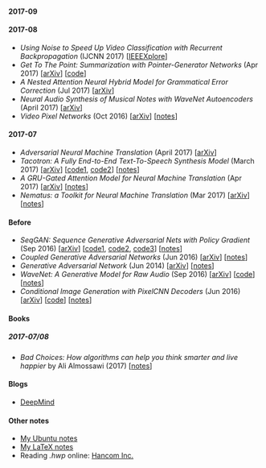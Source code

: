 #### 2017-09

#### 2017-08
* *Using Noise to Speed Up Video Classification with Recurrent Backpropagation* (IJCNN 2017) [[IEEEXplore](http://ieeexplore.ieee.org/stamp/stamp.jsp?arnumber=7965843)]
* *Get To The Point: Summarization with Pointer-Generator Networks* (Apr 2017) [[arXiv](https://arxiv.org/abs/1704.04368)] [[code](https://github.com/abisee/pointer-generator)]
* *A Nested Attention Neural Hybrid Model for Grammatical Error Correction* (Jul 2017) [[arXiv](https://arxiv.org/abs/1707.02026)] 
* *Neural Audio Synthesis of Musical Notes with WaveNet Autoencoders* (April 2017) [[arXiv](https://arxiv.org/abs/1704.01279)]
* *Video Pixel Networks* (Oct 2016) [[arXiv](https://arxiv.org/abs/1610.00527)]  [[notes](https://github.com/gcunhase/PaperNotes/blob/master/notes/vpn.md)]

#### 2017-07
* *Adversarial Neural Machine Translation* (April 2017) [[arXiv](https://arxiv.org/abs/1704.06933)]
* *Tacotron: A Fully End-to-End Text-To-Speech Synthesis Model* (March 2017) [[arXiv](https://arxiv.org/abs/1703.10135)] [[code1](https://github.com/Kyubyong/tacotron), [code2](https://github.com/barronalex/Tacotron)] [[notes](https://github.com/gcunhase/PaperNotes/blob/master/notes/tacotron.md)]
* *A GRU-Gated Attention Model for Neural Machine Translation* (Apr 2017) [[arXiv](https://arxiv.org/pdf/1704.08430.pdf)] [[notes](https://github.com/gcunhase/PaperNotes/blob/master/notes/gruatt.md)]
* *Nematus: a Toolkit for Neural Machine Translation* (Mar 2017) [[arXiv](https://arxiv.org/pdf/1703.04357.pdf)] [[notes](https://github.com/gcunhase/PaperNotes/blob/master/notes/nematus.md)]

#### Before
* *SeqGAN: Sequence Generative Adversarial Nets with Policy Gradient* (Sep 2016) [[arXiv](https://arxiv.org/abs/1609.05473)] [[code1](https://github.com/codekansas/seqgan-text-tensorflow), [code2](https://github.com/LantaoYu/SeqGAN), [code3](https://github.com/ofirnachum/sequence_gan)] [[notes](https://github.com/gcunhase/PaperNotes/blob/master/notes/seqgan.md)]
* *Coupled Generative Adversarial Networks* (Jun 2016) [[arXiv](https://arxiv.org/abs/1606.07536)] [[notes](https://github.com/gcunhase/PaperNotes/blob/master/notes/cogan.md)]
* *Generative Adversarial Network* (Jun 2014) [[arXiv](https://arxiv.org/abs/1406.2661)] [[notes](https://github.com/gcunhase/PaperNotes/blob/master/notes/gan.md)]
* *WaveNet: A Generative Model for Raw Audio* (Sep 2016) [[arXiv](https://arxiv.org/abs/1609.03499)] [[code](https://github.com/ibab/tensorflow-wavenet)] [[notes](https://github.com/gcunhase/PaperNotes/blob/master/notes/wavenet.md)]
* *Conditional Image Generation with PixelCNN Decoders* (Jun 2016) [[arXiv](https://arxiv.org/abs/1606.05328)] [[code](https://github.com/anantzoid/Conditional-PixelCNN-decoder)] [[notes](https://github.com/gcunhase/PaperNotes/blob/master/notes/pixelcnn.md)]


#### Books
##### 2017-07/08
* *Bad Choices: How algorithms can help you think smarter and live happier* by Ali Almossawi (2017) [[notes](https://github.com/gcunhase/PaperNotes/blob/master/notes/badchoices.md)]


#### Blogs
* [DeepMind](https://deepmind.com/blog/)

#### Other notes
* [My Ubuntu notes](https://github.com/gcunhase/PaperNotes/blob/master/notes/myubuntunotes.md)
* [My LaTeX notes](https://github.com/gcunhase/PaperNotes/blob/master/notes/mylatexnotes.md)
* Reading *.hwp* online: [Hancom Inc.](https://www.netffice24.com/)
